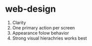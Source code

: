# web-design

1. Clarity
6. One primary action per screen
9. Appearance folow behavior
11. Strong visual hierachries works best
